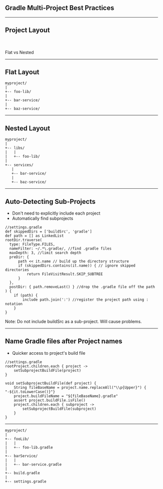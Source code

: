 ## Gradle Multi-Project Best Practices

----
## Project Layout

<br><br>
Flat vs Nested

----
## Flat Layout

```
myproject/
|
+-- foo-lib/
|
+-- bar-service/
|
+-- baz-service/
```

----
## Nested Layout

```
myproject/
|
+-- libs/
|   |
|   +-- foo-lib/
|
+-- services/
   |
   +-- bar-service/
   |
   +-- baz-service/
```

----
## Auto-Detecting Sub-Projects

* Don't need to explicitly include each project
* Automatically find subprojects

```
//settings.gradle
def skippedDirs = ['buildSrc', 'gradle']
def path = [] as LinkedList
rootDir.traverse(
  type: FileType.FILES,
  nameFilter: ~/.*\.gradle/, //find .gradle files
  maxDepth: 3, //limit search depth
  preDir: {
      path << it.name // build up the directory structure
      if (skippedDirs.contains(it.name)) { // ignore skipped directories
          return FileVisitResult.SKIP_SUBTREE
      }
  },
  postDir: { path.removeLast() } //drop the .gradle file off the path
) {
    if (path) {
        include path.join(':') //register the project path using : notation
    }
}
```

Note: Do not include buildSrc as a sub-project. Will cause problems.

----
## Name Gradle files after Project names

* Quicker access to project's build file

```
//settings.gradle
rootProject.children.each { project ->
    setSubprojectBuildFile(project)
}

void setSubprojectBuildFile(def project) {
    String fileBaseName = project.name.replaceAll("\\p{Upper}") { "-${it.toLowerCase()}"}
    project.buildFileName = "${fileBaseName}.gradle"
    assert project.buildFile.isFile()
    project.children.each { subproject ->
        setSubprojectBuildFile(subproject)
    }
}
```

----
```
myproject/
|
+-- fooLib/
|   |
|   +-- foo-lib.gradle
|
+-- barService/
|   |
|   +-- bar-service.gradle
|
+-- build.gradle
|
+-- settings.gradle
```
